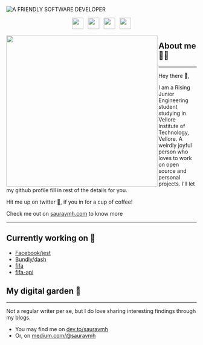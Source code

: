 ![A FRIENDLY SOFTWARE DEVELOPER](https://raw.githubusercontent.com/sauravhiremath/sauravhiremath/master/icon/animated-me.gif?token=AG2QVWYXDC4UY2XDPIZKBLC7E3JPO)
<p align='center'>
    <a href="https://twitter.com/sauravmh"><img height="30" src="https://raw.githubusercontent.com/sauravhiremath/sauravhiremath/master/icon/twitter.png?token=AG2QVWZN554EVDQ4QOHRMG27E3I2E"></a>&nbsp;&nbsp;
    <a href="https://dev.to/sauravmh"><img height="30" src="https://raw.githubusercontent.com/sauravhiremath/sauravhiremath/master/icon/dev.png?token=AG2QVWZTYXQCKJJSIVGWSVC7E3I32"></a>&nbsp;&nbsp;
    <a href="https://instagram.com/sauravv_404"><img height="30" src="https://raw.githubusercontent.com/sauravhiremath/sauravhiremath/master/icon/instagram.jpg?token=AG2QVW22QVJVBJKCR6VWX427E3I4Y"></a>&nbsp;&nbsp;
    <a href="https://www.linkedin.com/in/sauravmh/"><img height="30" src="https://raw.githubusercontent.com/sauravhiremath/sauravhiremath/master/icon/linkedin.png?token=AG2QVW4OPHOCB4RIW5WPU527E3JCM"></a>
</p>

<p>
  <a href="https://github.com/sauravhiremath">
    <img height="400" align="left" src="https://raw.githubusercontent.com/sauravhiremath/sauravhiremath/master/icon/pixel-person.png?token=AG2QVWZJFRIUESAGW6NKKSC7E3LPC">
  </a>
</p>

<h2 align="left"> About me 👨‍💻</h2> 

---

Hey there 👋,

I am a Rising Junior Engineering student studying in Vellore Institute of Technology, Vellore. A weirdly joyful person who loves to work on open source and personal projects. I'll let my github profile fill in rest of the details for you.

Hit me up on twitter 🙌, if you in for a cup of coffee!

Check me out on [sauravmh.com](https://sauravmh.com) to know more

---

<h2 align="left"> Currently working on 🚀</h2>

* [Facebook/jest](https://github.com/facebook/jest)
* [Bundly/dash](https://github.com/bundly/dash)
* [fifa](https://github.com/sauravhiremath/fifa)
* [fifa-api](https://github.com/sauravhiremath/fifa-api)

<h2 align="left"> My digital garden 🌱 </h2>

---

Not a regular writer per se, but I do love sharing interesting findings through my blogs.

* You may find me on [dev.to/sauravmh](https://dev.to/sauravmh)
* Or, on [medium.com/@sauravmh](https://medium.com/@sauravmh)
